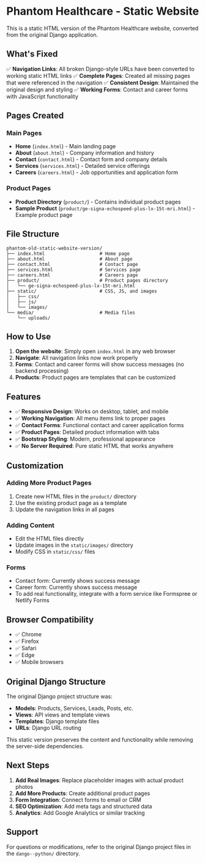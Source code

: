 # Phantom Healthcare - Static Website

This is a static HTML version of the Phantom Healthcare website, converted from the original Django application.

## What's Fixed

✅ **Navigation Links**: All broken Django-style URLs have been converted to working static HTML links
✅ **Complete Pages**: Created all missing pages that were referenced in the navigation
✅ **Consistent Design**: Maintained the original design and styling
✅ **Working Forms**: Contact and career forms with JavaScript functionality

## Pages Created

### Main Pages
- **Home** (`index.html`) - Main landing page
- **About** (`about.html`) - Company information and history
- **Contact** (`contact.html`) - Contact form and company details
- **Services** (`services.html`) - Detailed service offerings
- **Careers** (`careers.html`) - Job opportunities and application form

### Product Pages
- **Product Directory** (`product/`) - Contains individual product pages
- **Sample Product** (`product/ge-signa-echospeed-plus-lx-15t-mri.html`) - Example product page

## File Structure

```
phantom-old-static-website-version/
├── index.html                    # Home page
├── about.html                    # About page
├── contact.html                  # Contact page
├── services.html                 # Services page
├── careers.html                  # Careers page
├── product/                      # Product pages directory
│   └── ge-signa-echospeed-plus-lx-15t-mri.html
├── static/                       # CSS, JS, and images
│   ├── css/
│   ├── js/
│   └── images/
└── media/                        # Media files
    └── uploads/
```

## How to Use

1. **Open the website**: Simply open `index.html` in any web browser
2. **Navigate**: All navigation links now work properly
3. **Forms**: Contact and career forms will show success messages (no backend processing)
4. **Products**: Product pages are templates that can be customized

## Features

- ✅ **Responsive Design**: Works on desktop, tablet, and mobile
- ✅ **Working Navigation**: All menu items link to proper pages
- ✅ **Contact Forms**: Functional contact and career application forms
- ✅ **Product Pages**: Detailed product information with tabs
- ✅ **Bootstrap Styling**: Modern, professional appearance
- ✅ **No Server Required**: Pure static HTML that works anywhere

## Customization

### Adding More Product Pages
1. Create new HTML files in the `product/` directory
2. Use the existing product page as a template
3. Update the navigation links in all pages

### Adding Content
- Edit the HTML files directly
- Update images in the `static/images/` directory
- Modify CSS in `static/css/` files

### Forms
- Contact form: Currently shows success message
- Career form: Currently shows success message
- To add real functionality, integrate with a form service like Formspree or Netlify Forms

## Browser Compatibility

- ✅ Chrome
- ✅ Firefox
- ✅ Safari
- ✅ Edge
- ✅ Mobile browsers

## Original Django Structure

The original Django project structure was:
- **Models**: Products, Services, Leads, Posts, etc.
- **Views**: API views and template views
- **Templates**: Django template files
- **URLs**: Django URL routing

This static version preserves the content and functionality while removing the server-side dependencies.

## Next Steps

1. **Add Real Images**: Replace placeholder images with actual product photos
2. **Add More Products**: Create additional product pages
3. **Form Integration**: Connect forms to email or CRM
4. **SEO Optimization**: Add meta tags and structured data
5. **Analytics**: Add Google Analytics or similar tracking

## Support

For questions or modifications, refer to the original Django project files in the `dango--python/` directory. 